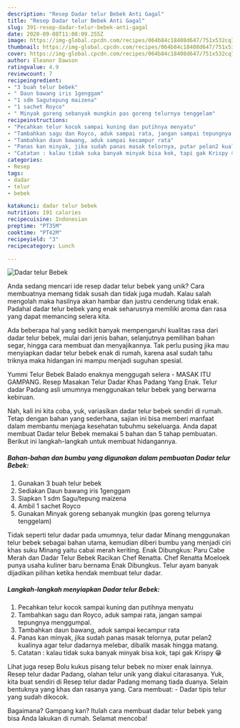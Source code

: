 ```yaml
---
description: "Resep Dadar telur Bebek Anti Gagal"
title: "Resep Dadar telur Bebek Anti Gagal"
slug: 391-resep-dadar-telur-bebek-anti-gagal
date: 2020-09-08T11:08:09.255Z
image: https://img-global.cpcdn.com/recipes/064b84c18408d647/751x532cq70/dadar-telur-bebek-foto-resep-utama.jpg
thumbnail: https://img-global.cpcdn.com/recipes/064b84c18408d647/751x532cq70/dadar-telur-bebek-foto-resep-utama.jpg
cover: https://img-global.cpcdn.com/recipes/064b84c18408d647/751x532cq70/dadar-telur-bebek-foto-resep-utama.jpg
author: Eleanor Dawson
ratingvalue: 4.9
reviewcount: 7
recipeingredient:
- "3 buah telur bebek"
- " Daun bawang iris 1genggam"
- "1 sdm Sagutepung maizena"
- "1 sachet Royco"
- " Minyak goreng sebanyak mungkin pas goreng telurnya tenggelam"
recipeinstructions:
- "Pecahkan telur kocok sampai kuning dan putihnya menyatu"
- "Tambahkan sagu dan Royco, aduk sampai rata, jangan sampai tepungnya menggumpal."
- "Tambahkan daun bawang, aduk sampai kecampur rata"
- "Panas kan minyak, jika sudah panas masak telornya, putar pelan2 kualinya agar telur dadarnya melebar, dibalik masak hingga matang."
- "Catatan : kalau tidak suka banyak minyak bisa kok, tapi gak Krispy 😁"
categories:
- Resep
tags:
- dadar
- telur
- bebek

katakunci: dadar telur bebek 
nutrition: 191 calories
recipecuisine: Indonesian
preptime: "PT35M"
cooktime: "PT42M"
recipeyield: "3"
recipecategory: Lunch

---
```



![Dadar telur Bebek](https://img-global.cpcdn.com/recipes/064b84c18408d647/751x532cq70/dadar-telur-bebek-foto-resep-utama.jpg)

Anda sedang mencari ide resep dadar telur bebek yang unik? Cara membuatnya memang tidak susah dan tidak juga mudah. Kalau salah mengolah maka hasilnya akan hambar dan justru cenderung tidak enak. Padahal dadar telur bebek yang enak seharusnya memiliki aroma dan rasa yang dapat memancing selera kita.

Ada beberapa hal yang sedikit banyak mempengaruhi kualitas rasa dari dadar telur bebek, mulai dari jenis bahan, selanjutnya pemilihan bahan segar, hingga cara membuat dan menyajikannya. Tak perlu pusing jika mau menyiapkan dadar telur bebek enak di rumah, karena asal sudah tahu triknya maka hidangan ini mampu menjadi suguhan spesial.

Yummi Telur Bebek Balado enaknya menggugah selera - MASAK ITU GAMPANG. Resep Masakan Telur Dadar Khas Padang Yang Enak. Telur dadar Padang asli umumnya menggunakan telur bebek yang berwarna kebiruan.


Nah, kali ini kita coba, yuk, variasikan dadar telur bebek sendiri di rumah. Tetap dengan bahan yang sederhana, sajian ini bisa memberi manfaat dalam membantu menjaga kesehatan tubuhmu sekeluarga. Anda dapat membuat Dadar telur Bebek memakai 5 bahan dan 5 tahap pembuatan. Berikut ini langkah-langkah untuk membuat hidangannya.

<!--inarticleads1-->

##### Bahan-bahan dan bumbu yang digunakan dalam pembuatan Dadar telur Bebek:

1. Gunakan 3 buah telur bebek
1. Sediakan  Daun bawang iris 1genggam
1. Siapkan 1 sdm Sagu/tepung maizena
1. Ambil 1 sachet Royco
1. Gunakan  Minyak goreng sebanyak mungkin (pas goreng telurnya tenggelam)


Tidak seperti telur dadar pada umumnya, telur dadar Minang menggunakan telur bebek sebagai bahan utama, kemudian diberi bumbu yang menjadi ciri khas suku Minang yaitu cabai merah keriting. Enak Dibungkus: Paru Cabe Merah dan Dadar Telur Bebek Racikan Chef Renatta. Chef Renatta Moeloek punya usaha kuliner baru bernama Enak Dibungkus. Telur ayam banyak dijadikan pilihan ketika hendak membuat telur dadar. 

<!--inarticleads2-->

##### Langkah-langkah menyiapkan Dadar telur Bebek:

1. Pecahkan telur kocok sampai kuning dan putihnya menyatu
1. Tambahkan sagu dan Royco, aduk sampai rata, jangan sampai tepungnya menggumpal.
1. Tambahkan daun bawang, aduk sampai kecampur rata
1. Panas kan minyak, jika sudah panas masak telornya, putar pelan2 kualinya agar telur dadarnya melebar, dibalik masak hingga matang.
1. Catatan : kalau tidak suka banyak minyak bisa kok, tapi gak Krispy 😁


Lihat juga resep Bolu kukus pisang telur bebek no mixer enak lainnya. Resep telur dadar Padang, olahan telur unik yang diakui citarasanya. Yuk, kita buat sendiri di Resep telur dadar Padang memang tiada duanya. Selain bentuknya yang khas dan rasanya yang. Cara membuat: - Dadar tipis telur yang sudah dikocok. 

Bagaimana? Gampang kan? Itulah cara membuat dadar telur bebek yang bisa Anda lakukan di rumah. Selamat mencoba!
